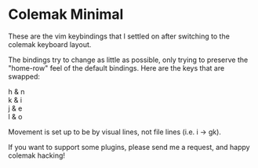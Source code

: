 # Colemak Minimal

These are the vim keybindings that I settled on after
switching to the colemak keyboard layout.

The bindings try to change as little as possible, only trying
to preserve the "home-row" feel of the default bindings.
Here are the keys that are swapped:

h & n  
k & i  
j & e  
l & o  

Movement is set up to be by visual lines, not file lines (i.e. i -> gk).

If you want to support some plugins, please send me a request,
and happy colemak hacking!
